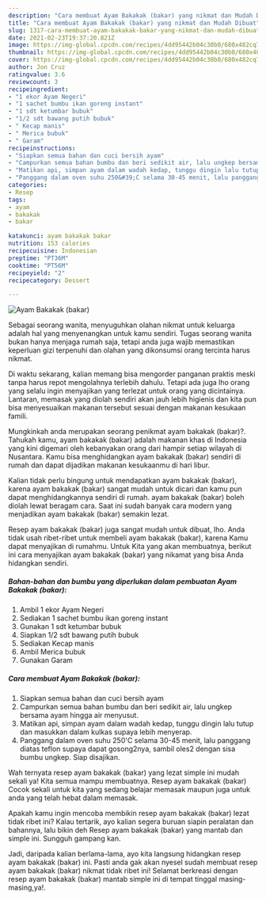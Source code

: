 ```yaml
---
description: "Cara membuat Ayam Bakakak (bakar) yang nikmat dan Mudah Dibuat"
title: "Cara membuat Ayam Bakakak (bakar) yang nikmat dan Mudah Dibuat"
slug: 1317-cara-membuat-ayam-bakakak-bakar-yang-nikmat-dan-mudah-dibuat
date: 2021-02-23T19:37:20.821Z
image: https://img-global.cpcdn.com/recipes/4dd95442b04c30b0/680x482cq70/ayam-bakakak-bakar-foto-resep-utama.jpg
thumbnail: https://img-global.cpcdn.com/recipes/4dd95442b04c30b0/680x482cq70/ayam-bakakak-bakar-foto-resep-utama.jpg
cover: https://img-global.cpcdn.com/recipes/4dd95442b04c30b0/680x482cq70/ayam-bakakak-bakar-foto-resep-utama.jpg
author: Jon Cruz
ratingvalue: 3.6
reviewcount: 3
recipeingredient:
- "1 ekor Ayam Negeri"
- "1 sachet bumbu ikan goreng instant"
- "1 sdt ketumbar bubuk"
- "1/2 sdt bawang putih bubuk"
- " Kecap manis"
- " Merica bubuk"
- " Garam"
recipeinstructions:
- "Siapkan semua bahan dan cuci bersih ayam"
- "Campurkan semua bahan bumbu dan beri sedikit air, lalu ungkep bersama ayam hingga air menyusut."
- "Matikan api, simpan ayam dalam wadah kedap, tunggu dingin lalu tutup dan masukkan dalam kulkas supaya lebih menyerap."
- "Panggang dalam oven suhu 250&#39;C selama 30-45 menit, lalu panggang diatas teflon supaya dapat gosong2nya, sambil oles2 dengan sisa bumbu ungkep. Siap disajikan."
categories:
- Resep
tags:
- ayam
- bakakak
- bakar

katakunci: ayam bakakak bakar 
nutrition: 153 calories
recipecuisine: Indonesian
preptime: "PT36M"
cooktime: "PT56M"
recipeyield: "2"
recipecategory: Dessert

---
```



![Ayam Bakakak (bakar)](https://img-global.cpcdn.com/recipes/4dd95442b04c30b0/680x482cq70/ayam-bakakak-bakar-foto-resep-utama.jpg)

Sebagai seorang wanita, menyuguhkan olahan nikmat untuk keluarga adalah hal yang menyenangkan untuk kamu sendiri. Tugas seorang  wanita bukan hanya menjaga rumah saja, tetapi anda juga wajib memastikan keperluan gizi terpenuhi dan olahan yang dikonsumsi orang tercinta harus nikmat.

Di waktu  sekarang, kalian memang bisa mengorder panganan praktis meski tanpa harus repot mengolahnya terlebih dahulu. Tetapi ada juga lho orang yang selalu ingin menyajikan yang terlezat untuk orang yang dicintainya. Lantaran, memasak yang diolah sendiri akan jauh lebih higienis dan kita pun bisa menyesuaikan makanan tersebut sesuai dengan makanan kesukaan famili. 



Mungkinkah anda merupakan seorang penikmat ayam bakakak (bakar)?. Tahukah kamu, ayam bakakak (bakar) adalah makanan khas di Indonesia yang kini digemari oleh kebanyakan orang dari hampir setiap wilayah di Nusantara. Kamu bisa menghidangkan ayam bakakak (bakar) sendiri di rumah dan dapat dijadikan makanan kesukaanmu di hari libur.

Kalian tidak perlu bingung untuk mendapatkan ayam bakakak (bakar), karena ayam bakakak (bakar) sangat mudah untuk dicari dan kamu pun dapat menghidangkannya sendiri di rumah. ayam bakakak (bakar) boleh diolah lewat beragam cara. Saat ini sudah banyak cara modern yang menjadikan ayam bakakak (bakar) semakin lezat.

Resep ayam bakakak (bakar) juga sangat mudah untuk dibuat, lho. Anda tidak usah ribet-ribet untuk membeli ayam bakakak (bakar), karena Kamu dapat menyajikan di rumahmu. Untuk Kita yang akan membuatnya, berikut ini cara menyajikan ayam bakakak (bakar) yang nikamat yang bisa Anda hidangkan sendiri.

<!--inarticleads1-->

##### Bahan-bahan dan bumbu yang diperlukan dalam pembuatan Ayam Bakakak (bakar):

1. Ambil 1 ekor Ayam Negeri
1. Sediakan 1 sachet bumbu ikan goreng instant
1. Gunakan 1 sdt ketumbar bubuk
1. Siapkan 1/2 sdt bawang putih bubuk
1. Sediakan  Kecap manis
1. Ambil  Merica bubuk
1. Gunakan  Garam




<!--inarticleads2-->

##### Cara membuat Ayam Bakakak (bakar):

1. Siapkan semua bahan dan cuci bersih ayam
1. Campurkan semua bahan bumbu dan beri sedikit air, lalu ungkep bersama ayam hingga air menyusut.
1. Matikan api, simpan ayam dalam wadah kedap, tunggu dingin lalu tutup dan masukkan dalam kulkas supaya lebih menyerap.
1. Panggang dalam oven suhu 250&#39;C selama 30-45 menit, lalu panggang diatas teflon supaya dapat gosong2nya, sambil oles2 dengan sisa bumbu ungkep. Siap disajikan.




Wah ternyata resep ayam bakakak (bakar) yang lezat simple ini mudah sekali ya! Kita semua mampu membuatnya. Resep ayam bakakak (bakar) Cocok sekali untuk kita yang sedang belajar memasak maupun juga untuk anda yang telah hebat dalam memasak.

Apakah kamu ingin mencoba membikin resep ayam bakakak (bakar) lezat tidak ribet ini? Kalau tertarik, ayo kalian segera buruan siapin peralatan dan bahannya, lalu bikin deh Resep ayam bakakak (bakar) yang mantab dan simple ini. Sungguh gampang kan. 

Jadi, daripada kalian berlama-lama, ayo kita langsung hidangkan resep ayam bakakak (bakar) ini. Pasti anda gak akan nyesel sudah membuat resep ayam bakakak (bakar) nikmat tidak ribet ini! Selamat berkreasi dengan resep ayam bakakak (bakar) mantab simple ini di tempat tinggal masing-masing,ya!.

